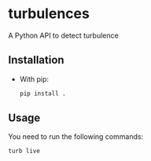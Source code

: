 # turbulences

A Python API to detect turbulence

## Installation

- With pip:

  ```sh
  pip install .
  ```

## Usage

You need to run the following commands:

```sh
turb live
```
